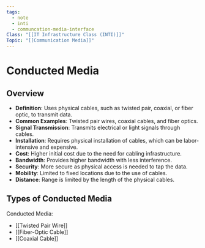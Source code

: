 ```yaml
---
tags:
  - note
  - inti
  - communcation-media-interface
Class: "[[IT Infrastructure Class (INTI)]]"
Topic: "[[Communication Media]]"
---
```


# Conducted Media

## Overview

- **Definition**: Uses physical cables, such as twisted pair, coaxial, or fiber optic, to transmit data.
- **Common Examples**: Twisted pair wires, coaxial cables, and fiber optics.
- **Signal Transmission**: Transmits electrical or light signals through cables.
- **Installation**: Requires physical installation of cables, which can be labor-intensive and expensive.
- **Cost**: Higher initial cost due to the need for cabling infrastructure.
- **Bandwidth**: Provides higher bandwidth with less interference.
- **Security**: More secure as physical access is needed to tap the data.
- **Mobility**: Limited to fixed locations due to the use of cables.
- **Distance**: Range is limited by the length of the physical cables.

## Types of Conducted Media
Conducted Media:
- [[Twisted Pair Wire]]
- [[Fiber-Optic Cable]]
- [[Coaxial Cable]]

